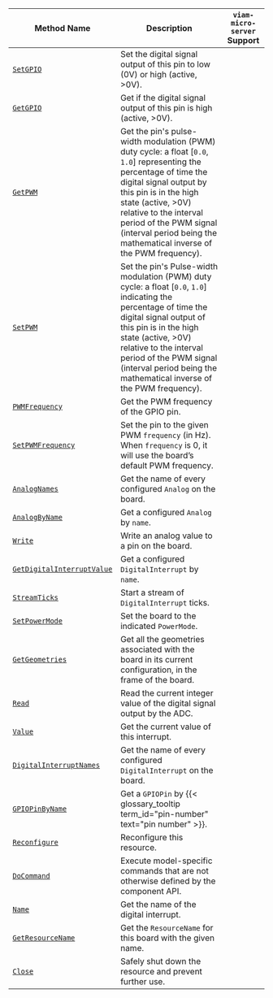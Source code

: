 <!-- prettier-ignore -->
| Method Name | Description | `viam-micro-server` Support |
| ----------- | ----------- | --------------------------- |
| [`SetGPIO`](/appendix/apis/components/board/#setgpio) | Set the digital signal output of this pin to low (0V) or high (active, >0V). | <p class="center-text"><i class="fas fa-check" title="yes"></i></p> |
| [`GetGPIO`](/appendix/apis/components/board/#getgpio) | Get if the digital signal output of this pin is high (active, >0V). | <p class="center-text"><i class="fas fa-check" title="yes"></i></p> |
| [`GetPWM`](/appendix/apis/components/board/#getpwm) | Get the pin's pulse-width modulation (PWM) duty cycle: a float [`0.0`, `1.0`] representing the percentage of time the digital signal output by this pin is in the high state (active, >0V) relative to the interval period of the PWM signal (interval period being the mathematical inverse of the PWM frequency). | <p class="center-text"><i class="fas fa-check" title="yes"></i></p> |
| [`SetPWM`](/appendix/apis/components/board/#setpwm) | Set the pin's Pulse-width modulation (PWM) duty cycle: a float [`0.0`, `1.0`] indicating the percentage of time the digital signal output of this pin is in the high state (active, >0V) relative to the interval period of the PWM signal (interval period being the mathematical inverse of the PWM frequency). | <p class="center-text"><i class="fas fa-check" title="yes"></i></p> |
| [`PWMFrequency`](/appendix/apis/components/board/#pwmfrequency) | Get the PWM frequency of the GPIO pin. | <p class="center-text"><i class="fas fa-check" title="yes"></i></p> |
| [`SetPWMFrequency`](/appendix/apis/components/board/#setpwmfrequency) | Set the pin to the given PWM `frequency` (in Hz). When `frequency` is 0, it will use the board’s default PWM frequency. | <p class="center-text"><i class="fas fa-check" title="yes"></i></p> |
| [`AnalogNames`](/appendix/apis/components/board/#analognames) | Get the name of every configured `Analog` on the board. | <p class="center-text"><i class="fas fa-times" title="no"></i></p> |
| [`AnalogByName`](/appendix/apis/components/board/#analogbyname) | Get a configured `Analog` by `name`. | <p class="center-text"><i class="fas fa-times" title="no"></i></p> |
| [`Write`](/appendix/apis/components/board/#write) | Write an analog value to a pin on the board. | <p class="center-text"><i class="fas fa-check" title="yes"></i></p> |
| [`GetDigitalInterruptValue`](/appendix/apis/components/board/#getdigitalinterruptvalue) | Get a configured `DigitalInterrupt` by `name`. | <p class="center-text"><i class="fas fa-times" title="no"></i></p> |
| [`StreamTicks`](/appendix/apis/components/board/#streamticks) | Start a stream of `DigitalInterrupt` ticks. | <p class="center-text"><i class="fas fa-times" title="no"></i></p> |
| [`SetPowerMode`](/appendix/apis/components/board/#setpowermode) | Set the board to the indicated `PowerMode`. | <p class="center-text"><i class="fas fa-times" title="no"></i></p> |
| [`GetGeometries`](/appendix/apis/components/board/#getgeometries) | Get all the geometries associated with the board in its current configuration, in the frame of the board. | <p class="center-text"><i class="fas fa-times" title="no"></i></p> |
| [`Read`](/appendix/apis/components/board/#read) | Read the current integer value of the digital signal output by the ADC. | <p class="center-text"><i class="fas fa-check" title="yes"></i></p> |
| [`Value`](/appendix/apis/components/board/#value) | Get the current value of this interrupt. | <p class="center-text"><i class="fas fa-times" title="no"></i></p> |
| [`DigitalInterruptNames`](/appendix/apis/components/board/#digitalinterruptnames) | Get the name of every configured `DigitalInterrupt` on the board. | <p class="center-text"><i class="fas fa-times" title="no"></i></p> |
| [`GPIOPinByName`](/appendix/apis/components/board/#gpiopinbyname) | Get a `GPIOPin` by {{< glossary_tooltip term_id="pin-number" text="pin number" >}}. | <p class="center-text"><i class="fas fa-times" title="no"></i></p> |
| [`Reconfigure`](/appendix/apis/components/board/#reconfigure) | Reconfigure this resource. | <p class="center-text"><i class="fas fa-times" title="no"></i></p> |
| [`DoCommand`](/appendix/apis/components/board/#docommand) | Execute model-specific commands that are not otherwise defined by the component API. | <p class="center-text"><i class="fas fa-check" title="yes"></i></p> |
| [`Name`](/appendix/apis/components/board/#name) | Get the name of the digital interrupt. | <p class="center-text"><i class="fas fa-times" title="no"></i></p> |
| [`GetResourceName`](/appendix/apis/components/board/#getresourcename) | Get the `ResourceName` for this board with the given name. | <p class="center-text"><i class="fas fa-times" title="no"></i></p> |
| [`Close`](/appendix/apis/components/board/#close) | Safely shut down the resource and prevent further use. | <p class="center-text"><i class="fas fa-times" title="no"></i></p> |
